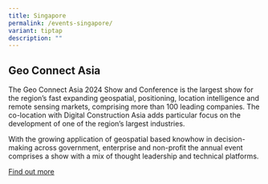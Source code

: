 ```yaml
---
title: Singapore
permalink: /events-singapore/
variant: tiptap
description: ""
---
```

<h2>Geo Connect Asia</h2>
<p>The Geo Connect Asia 2024 Show and Conference is the largest show for
the region’s fast expanding geospatial, positioning, location intelligence
and remote sensing markets, comprising more than 100 leading companies.
The co-location with Digital Construction Asia adds particular focus on
the development of one of the region’s largest industries.</p>
<p>With the growing application of geospatial based knowhow in decision-making
across government, enterprise and non-profit the annual event comprises
a show with a mix of thought leadership and technical platforms.</p>
<p><a href="https://www.geoconnectasia.com" rel="noopener noreferrer nofollow" target="_blank">Find out more</a>
</p>
<p></p>